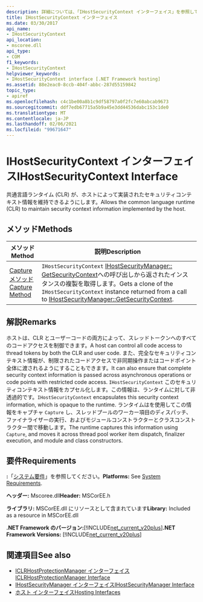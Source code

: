 ```yaml
---
description: 詳細については、「IHostSecurityContext インターフェイス」を参照してください。
title: IHostSecurityContext インターフェイス
ms.date: 03/30/2017
api_name:
- IHostSecurityContext
api_location:
- mscoree.dll
api_type:
- COM
f1_keywords:
- IHostSecurityContext
helpviewer_keywords:
- IHostSecurityContext interface [.NET Framework hosting]
ms.assetid: 88e2eac0-8ccb-404f-abbc-287d55159842
topic_type:
- apiref
ms.openlocfilehash: c4c1be00a8b1c9df58797a0f2fc7e60abcab9673
ms.sourcegitcommit: ddf7edb67715a5b9a45e3dd44536dabc153c1de0
ms.translationtype: MT
ms.contentlocale: ja-JP
ms.lasthandoff: 02/06/2021
ms.locfileid: "99671647"
---
```

# <a name="ihostsecuritycontext-interface"></a><span data-ttu-id="55ad3-103">IHostSecurityContext インターフェイス</span><span class="sxs-lookup"><span data-stu-id="55ad3-103">IHostSecurityContext Interface</span></span>

<span data-ttu-id="55ad3-104">共通言語ランタイム (CLR) が、ホストによって実装されたセキュリティコンテキスト情報を維持できるようにします。</span><span class="sxs-lookup"><span data-stu-id="55ad3-104">Allows the common language runtime (CLR) to maintain security context information implemented by the host.</span></span>  
  
## <a name="methods"></a><span data-ttu-id="55ad3-105">メソッド</span><span class="sxs-lookup"><span data-stu-id="55ad3-105">Methods</span></span>  
  
|<span data-ttu-id="55ad3-106">メソッド</span><span class="sxs-lookup"><span data-stu-id="55ad3-106">Method</span></span>|<span data-ttu-id="55ad3-107">説明</span><span class="sxs-lookup"><span data-stu-id="55ad3-107">Description</span></span>|  
|------------|-----------------|  
|[<span data-ttu-id="55ad3-108">Capture メソッド</span><span class="sxs-lookup"><span data-stu-id="55ad3-108">Capture Method</span></span>](ihostsecuritycontext-capture-method.md)|<span data-ttu-id="55ad3-109">`IHostSecurityContext` [IHostSecurityManager:: GetSecurityContext](ihostsecuritymanager-getsecuritycontext-method.md)への呼び出しから返されたインスタンスの複製を取得します。</span><span class="sxs-lookup"><span data-stu-id="55ad3-109">Gets a clone of the `IHostSecurityContext` instance returned from a call to [IHostSecurityManager::GetSecurityContext](ihostsecuritymanager-getsecuritycontext-method.md).</span></span>|  
  
## <a name="remarks"></a><span data-ttu-id="55ad3-110">解説</span><span class="sxs-lookup"><span data-stu-id="55ad3-110">Remarks</span></span>  

 <span data-ttu-id="55ad3-111">ホストは、CLR とユーザーコードの両方によって、スレッドトークンへのすべてのコードアクセスを制御できます。</span><span class="sxs-lookup"><span data-stu-id="55ad3-111">A host can control all code access to thread tokens by both the CLR and user code.</span></span> <span data-ttu-id="55ad3-112">また、完全なセキュリティコンテキスト情報が、制限されたコードアクセスで非同期操作またはコードポイント全体に渡されるようにすることもできます。</span><span class="sxs-lookup"><span data-stu-id="55ad3-112">It can also ensure that complete security context information is passed across asynchronous operations or code points with restricted code access.</span></span> <span data-ttu-id="55ad3-113">`IHostSecurityContext` このセキュリティコンテキスト情報をカプセル化します。この情報は、ランタイムに対して非透過的です。</span><span class="sxs-lookup"><span data-stu-id="55ad3-113">`IHostSecurityContext` encapsulates this security context information, which is opaque to the runtime.</span></span> <span data-ttu-id="55ad3-114">ランタイムはを使用してこの情報をキャプチャ `Capture` し、スレッドプールのワーカー項目のディスパッチ、ファイナライザーの実行、およびモジュールコンストラクターとクラスコンストラクター間で移動します。</span><span class="sxs-lookup"><span data-stu-id="55ad3-114">The runtime captures this information using `Capture`, and moves it across thread pool worker item dispatch, finalizer execution, and module and class constructors.</span></span>  
  
## <a name="requirements"></a><span data-ttu-id="55ad3-115">要件</span><span class="sxs-lookup"><span data-stu-id="55ad3-115">Requirements</span></span>  

 <span data-ttu-id="55ad3-116">**:**「[システム要件](../../get-started/system-requirements.md)」を参照してください。</span><span class="sxs-lookup"><span data-stu-id="55ad3-116">**Platforms:** See [System Requirements](../../get-started/system-requirements.md).</span></span>  
  
 <span data-ttu-id="55ad3-117">**ヘッダー:** Mscoree.dll</span><span class="sxs-lookup"><span data-stu-id="55ad3-117">**Header:** MSCorEE.h</span></span>  
  
 <span data-ttu-id="55ad3-118">**ライブラリ:** MSCorEE.dll にリソースとして含まれています</span><span class="sxs-lookup"><span data-stu-id="55ad3-118">**Library:** Included as a resource in MSCorEE.dll</span></span>  
  
 <span data-ttu-id="55ad3-119">**.NET Framework のバージョン:**[!INCLUDE[net_current_v20plus](../../../../includes/net-current-v20plus-md.md)]</span><span class="sxs-lookup"><span data-stu-id="55ad3-119">**.NET Framework Versions:** [!INCLUDE[net_current_v20plus](../../../../includes/net-current-v20plus-md.md)]</span></span>  
  
## <a name="see-also"></a><span data-ttu-id="55ad3-120">関連項目</span><span class="sxs-lookup"><span data-stu-id="55ad3-120">See also</span></span>

- [<span data-ttu-id="55ad3-121">ICLRHostProtectionManager インターフェイス</span><span class="sxs-lookup"><span data-stu-id="55ad3-121">ICLRHostProtectionManager Interface</span></span>](iclrhostprotectionmanager-interface.md)
- [<span data-ttu-id="55ad3-122">IHostSecurityManager インターフェイス</span><span class="sxs-lookup"><span data-stu-id="55ad3-122">IHostSecurityManager Interface</span></span>](ihostsecuritymanager-interface.md)
- [<span data-ttu-id="55ad3-123">ホスト インターフェイス</span><span class="sxs-lookup"><span data-stu-id="55ad3-123">Hosting Interfaces</span></span>](hosting-interfaces.md)
